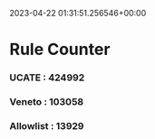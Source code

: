 2023-04-22 01:31:51.256546+00:00
# Rule Counter 
 ### UCATE : 424992

 ### Veneto : 103058

 ### Allowlist : 13929